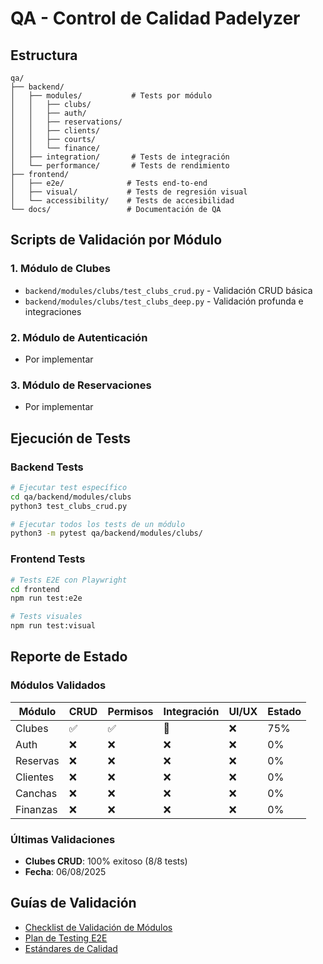 # QA - Control de Calidad Padelyzer

## Estructura

```
qa/
├── backend/
│   ├── modules/           # Tests por módulo
│   │   ├── clubs/
│   │   ├── auth/
│   │   ├── reservations/
│   │   ├── clients/
│   │   ├── courts/
│   │   └── finance/
│   ├── integration/       # Tests de integración
│   └── performance/       # Tests de rendimiento
├── frontend/
│   ├── e2e/              # Tests end-to-end
│   ├── visual/           # Tests de regresión visual
│   └── accessibility/    # Tests de accesibilidad
└── docs/                 # Documentación de QA
```

## Scripts de Validación por Módulo

### 1. Módulo de Clubes
- `backend/modules/clubs/test_clubs_crud.py` - Validación CRUD básica
- `backend/modules/clubs/test_clubs_deep.py` - Validación profunda e integraciones

### 2. Módulo de Autenticación
- Por implementar

### 3. Módulo de Reservaciones
- Por implementar

## Ejecución de Tests

### Backend Tests

```bash
# Ejecutar test específico
cd qa/backend/modules/clubs
python3 test_clubs_crud.py

# Ejecutar todos los tests de un módulo
python3 -m pytest qa/backend/modules/clubs/
```

### Frontend Tests

```bash
# Tests E2E con Playwright
cd frontend
npm run test:e2e

# Tests visuales
npm run test:visual
```

## Reporte de Estado

### Módulos Validados
| Módulo | CRUD | Permisos | Integración | UI/UX | Estado |
|--------|------|----------|-------------|-------|---------|
| Clubes | ✅ | ✅ | 🔄 | ❌ | 75% |
| Auth | ❌ | ❌ | ❌ | ❌ | 0% |
| Reservas | ❌ | ❌ | ❌ | ❌ | 0% |
| Clientes | ❌ | ❌ | ❌ | ❌ | 0% |
| Canchas | ❌ | ❌ | ❌ | ❌ | 0% |
| Finanzas | ❌ | ❌ | ❌ | ❌ | 0% |

### Últimas Validaciones
- **Clubes CRUD**: 100% exitoso (8/8 tests)
- **Fecha**: 06/08/2025

## Guías de Validación
- [Checklist de Validación de Módulos](docs/validation-checklist.md)
- [Plan de Testing E2E](docs/e2e-testing-plan.md)
- [Estándares de Calidad](docs/quality-standards.md)